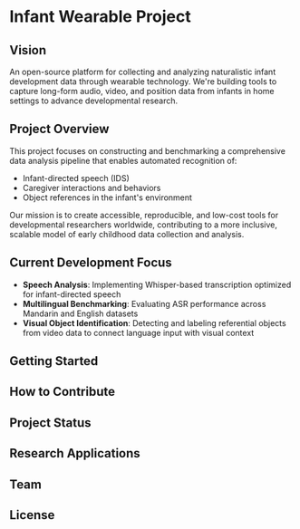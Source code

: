 # Infant Wearable Project

## Vision
An open-source platform for collecting and analyzing naturalistic infant development data through wearable technology. We're building tools to capture long-form audio, video, and position data from infants in home settings to advance developmental research.

## Project Overview
This project focuses on constructing and benchmarking a comprehensive data analysis pipeline that enables automated recognition of:
- Infant-directed speech (IDS)
- Caregiver interactions and behaviors
- Object references in the infant's environment

Our mission is to create accessible, reproducible, and low-cost tools for developmental researchers worldwide, contributing to a more inclusive, scalable model of early childhood data collection and analysis.

## Current Development Focus
- **Speech Analysis**: Implementing Whisper-based transcription optimized for infant-directed speech
- **Multilingual Benchmarking**: Evaluating ASR performance across Mandarin and English datasets
- **Visual Object Identification**: Detecting and labeling referential objects from video data to connect language input with visual context

## Getting Started


## How to Contribute


## Project Status


## Research Applications


## Team


## License

